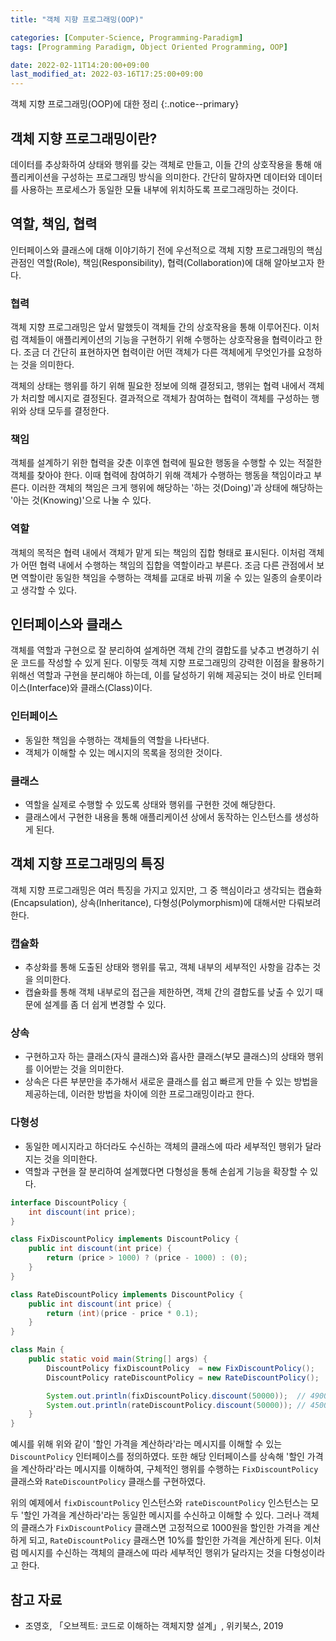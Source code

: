 ```yaml
---
title: "객체 지향 프로그래밍(OOP)"

categories: [Computer-Science, Programming-Paradigm]
tags: [Programming Paradigm, Object Oriented Programming, OOP]

date: 2022-02-11T14:20:00+09:00
last_modified_at: 2022-03-16T17:25:00+09:00
---
```


객체 지향 프로그래밍(OOP)에 대한 정리
{:.notice--primary}

## 객체 지향 프로그래밍이란?

데이터를 추상화하여 상태와 행위를 갖는 객체로 만들고, 이들 간의 상호작용을 통해 애플리케이션을 구성하는 프로그래밍 방식을 의미한다. 간단히 말하자면 데이터와 데이터를 사용하는 프로세스가 동일한 모듈 내부에 위치하도록 프로그래밍하는 것이다.

## 역할, 책임, 협력

인터페이스와 클래스에 대해 이야기하기 전에 우선적으로 객체 지향 프로그래밍의 핵심 관점인 역할(Role), 책임(Responsibility), 협력(Collaboration)에 대해 알아보고자 한다.

### 협력

객체 지향 프로그래밍은 앞서 말했듯이 객체들 간의 상호작용을 통해 이루어진다. 이처럼 객체들이 애플리케이션의 기능을 구현하기 위해 수행하는 상호작용을 협력이라고 한다. 조금 더 간단히 표현하자면 협력이란 어떤 객체가 다른 객체에게 무엇인가를 요청하는 것을 의미한다.

객체의 상태는 행위를 하기 위해 필요한 정보에 의해 결정되고, 행위는 협력 내에서 객체가 처리할 메시지로 결정된다. 결과적으로 객체가 참여하는 협력이 객체를 구성하는 행위와 상태 모두를 결정한다.

### 책임

객체를 설계하기 위한 협력을 갖춘 이후엔 협력에 필요한 행동을 수행할 수 있는 적절한 객체를 찾아야 한다. 이때 협력에 참여하기 위해 객체가 수행하는 행동을 책임이라고 부른다. 이러한 객체의 책임은 크게 행위에 해당하는 '하는 것(Doing)'과 상태에 해당하는 '아는 것(Knowing)'으로 나눌 수 있다.

### 역할

객체의 목적은 협력 내에서 객체가 맡게 되는 책임의 집합 형태로 표시된다. 이처럼 객체가 어떤 협력 내에서 수행하는 책임의 집합을 역할이라고 부른다. 조금 다른 관점에서 보면 역할이란 동일한 책임을 수행하는 객체를 교대로 바꿔 끼울 수 있는 일종의 슬롯이라고 생각할 수 있다.

## 인터페이스와 클래스

객체를 역할과 구현으로 잘 분리하여 설계하면 객체 간의 결합도를 낮추고 변경하기 쉬운 코드를 작성할 수 있게 된다. 이렇듯 객체 지향 프로그래밍의 강력한 이점을 활용하기 위해선 역할과 구현을 분리해야 하는데, 이를 달성하기 위해 제공되는 것이 바로 인터페이스(Interface)와 클래스(Class)이다.

### 인터페이스

- 동일한 책임을 수행하는 객체들의 역할을 나타낸다.
- 객체가 이해할 수 있는 메시지의 목록을 정의한 것이다.

### 클래스

- 역할을 실제로 수행할 수 있도록 상태와 행위를 구현한 것에 해당한다.
- 클래스에서 구현한 내용을 통해 애플리케이션 상에서 동작하는 인스턴스를 생성하게 된다.

## 객체 지향 프로그래밍의 특징

객체 지향 프로그래밍은 여러 특징을 가지고 있지만, 그 중 핵심이라고 생각되는 캡슐화(Encapsulation), 상속(Inheritance), 다형성(Polymorphism)에 대해서만 다뤄보려 한다.

### 캡슐화

- 추상화를 통해 도출된 상태와 행위를 묶고, 객체 내부의 세부적인 사항을 감추는 것을 의미한다.
- 캡슐화를 통해 객체 내부로의 접근을 제한하면, 객체 간의 결합도를 낮출 수 있기 때문에 설계를 좀 더 쉽게 변경할 수 있다.

### 상속

- 구현하고자 하는 클래스(자식 클래스)와 흡사한 클래스(부모 클래스)의 상태와 행위를 이어받는 것을 의미한다.
- 상속은 다른 부분만을 추가해서 새로운 클래스를 쉽고 빠르게 만들 수 있는 방법을 제공하는데, 이러한 방법을 차이에 의한 프로그래밍이라고 한다.

### 다형성

- 동일한 메시지라고 하더라도 수신하는 객체의 클래스에 따라 세부적인 행위가 달라지는 것을 의미한다.
- 역할과 구현을 잘 분리하여 설계했다면 다형성을 통해 손쉽게 기능을 확장할 수 있다.

``` java
interface DiscountPolicy {
    int discount(int price);
}

class FixDiscountPolicy implements DiscountPolicy {
    public int discount(int price) {
        return (price > 1000) ? (price - 1000) : (0);
    }
}

class RateDiscountPolicy implements DiscountPolicy {
    public int discount(int price) {
        return (int)(price - price * 0.1);
    }
}

class Main {
    public static void main(String[] args) {
        DiscountPolicy fixDiscountPolicy  = new FixDiscountPolicy();
        DiscountPolicy rateDiscountPolicy = new RateDiscountPolicy();

        System.out.println(fixDiscountPolicy.discount(50000));  // 49000
        System.out.println(rateDiscountPolicy.discount(50000)); // 45000
    }
}
```

예시를 위해 위와 같이 '할인 가격을 계산하라'라는 메시지를 이해할 수 있는 `DiscountPolicy` 인터페이스를 정의하였다. 또한 해당 인터페이스를 상속해 '할인 가격을 계산하라'라는 메시지를 이해하여, 구체적인 행위를 수행하는 `FixDiscountPolicy` 클래스와 `RateDiscountPolicy` 클래스를 구현하였다.

위의 예제에서 `fixDiscountPolicy` 인스턴스와 `rateDiscountPolicy` 인스턴스는 모두 '할인 가격을 계산하라'라는 동일한 메시지를 수신하고 이해할 수 있다. 그러나 객체의 클래스가 `FixDiscountPolicy` 클래스면 고정적으로 1000원을 할인한 가격을 계산하게 되고, `RateDiscountPolicy` 클래스면 10%를 할인한 가격을 계산하게 된다. 이처럼 메시지를 수신하는 객체의 클래스에 따라 세부적인 행위가 달라지는 것을 다형성이라고 한다.

## 참고 자료

- 조영호, 「오브젝트: 코드로 이해하는 객체지향 설계」, 위키북스, 2019